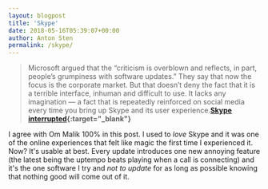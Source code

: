 ```yaml
---
layout: blogpost
title: 'Skype'
date: 2018-05-16T05:39:07+00:00
author: Anton Sten
permalink: /skype/
---
```


>Microsoft argued that the “criticism is overblown and reflects, in part, people’s grumpiness with software updates.” They say that now the focus is the corporate market. But that doesn’t deny the fact that it is a terrible interface, inhuman and difficult to use. It lacks any imagination — a fact that is repeatedly reinforced on social media every time you bring up Skype and its user experience.**[Skype interrupted](https://om.co/2018/05/15/skype-interrupted/){:target="_blank"}**

I agree with Om Malik 100% in this post. I used to _love_ Skype and it was one of the online experiences that felt like magic the first time I experienced it. Now? It's usable at best. Every update introduces one new annoying feature (the latest being the uptempo beats playing when a call is connecting) and it's the one software I try and _not to update_ for as long as possible knowing that nothing good will come out of it. 
